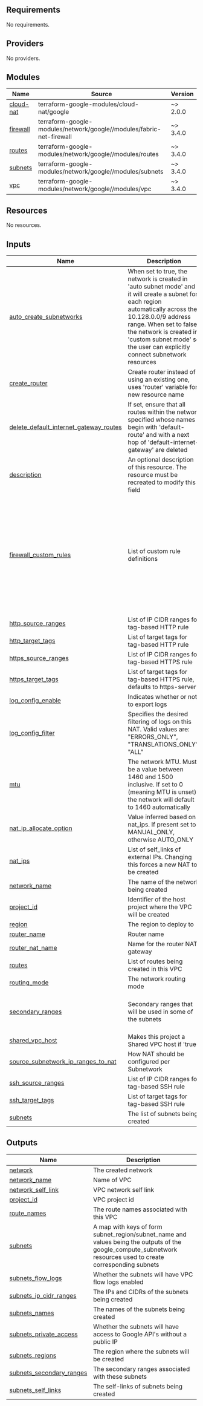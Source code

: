 ## Requirements

No requirements.

## Providers

No providers.

## Modules

| Name | Source | Version |
|------|--------|---------|
| <a name="module_cloud-nat"></a> [cloud-nat](#module\_cloud-nat) | terraform-google-modules/cloud-nat/google | ~> 2.0.0 |
| <a name="module_firewall"></a> [firewall](#module\_firewall) | terraform-google-modules/network/google//modules/fabric-net-firewall | ~> 3.4.0 |
| <a name="module_routes"></a> [routes](#module\_routes) | terraform-google-modules/network/google//modules/routes | ~> 3.4.0 |
| <a name="module_subnets"></a> [subnets](#module\_subnets) | terraform-google-modules/network/google//modules/subnets | ~> 3.4.0 |
| <a name="module_vpc"></a> [vpc](#module\_vpc) | terraform-google-modules/network/google//modules/vpc | ~> 3.4.0 |

## Resources

No resources.

## Inputs

| Name | Description | Type | Default | Required |
|------|-------------|------|---------|:--------:|
| <a name="input_auto_create_subnetworks"></a> [auto\_create\_subnetworks](#input\_auto\_create\_subnetworks) | When set to true, the network is created in 'auto subnet mode' and it will create a subnet for each region automatically across the 10.128.0.0/9 address range. When set to false, the network is created in 'custom subnet mode' so the user can explicitly connect subnetwork resources | `bool` | `false` | no |
| <a name="input_create_router"></a> [create\_router](#input\_create\_router) | Create router instead of using an existing one, uses 'router' variable for new resource name | `bool` | `true` | no |
| <a name="input_delete_default_internet_gateway_routes"></a> [delete\_default\_internet\_gateway\_routes](#input\_delete\_default\_internet\_gateway\_routes) | If set, ensure that all routes within the network specified whose names begin with 'default-route' and with a next hop of 'default-internet-gateway' are deleted | `bool` | `false` | no |
| <a name="input_description"></a> [description](#input\_description) | An optional description of this resource. The resource must be recreated to modify this field | `string` | `null` | no |
| <a name="input_firewall_custom_rules"></a> [firewall\_custom\_rules](#input\_firewall\_custom\_rules) | List of custom rule definitions | <pre>map(object({<br>    description          = string<br>    direction            = string<br>    action               = string<br>    ranges               = list(string)<br>    sources              = list(string)<br>    targets              = list(string)<br>    use_service_accounts = bool<br>    rules = list(object({<br>      protocol = string<br>      ports    = list(string)<br>    }))<br>    extra_attributes = map(string)<br>  }))</pre> | `{}` | no |
| <a name="input_http_source_ranges"></a> [http\_source\_ranges](#input\_http\_source\_ranges) | List of IP CIDR ranges for tag-based HTTP rule | `list(string)` | `[]` | no |
| <a name="input_http_target_tags"></a> [http\_target\_tags](#input\_http\_target\_tags) | List of target tags for tag-based HTTP rule | `any` | `null` | no |
| <a name="input_https_source_ranges"></a> [https\_source\_ranges](#input\_https\_source\_ranges) | List of IP CIDR ranges for tag-based HTTPS rule | `list(string)` | `[]` | no |
| <a name="input_https_target_tags"></a> [https\_target\_tags](#input\_https\_target\_tags) | List of target tags for tag-based HTTPS rule, defaults to https-server | `list(string)` | `null` | no |
| <a name="input_log_config_enable"></a> [log\_config\_enable](#input\_log\_config\_enable) | Indicates whether or not to export logs | `bool` | `true` | no |
| <a name="input_log_config_filter"></a> [log\_config\_filter](#input\_log\_config\_filter) | Specifies the desired filtering of logs on this NAT. Valid values are: "ERRORS\_ONLY", "TRANSLATIONS\_ONLY", "ALL" | `string` | `"ALL"` | no |
| <a name="input_mtu"></a> [mtu](#input\_mtu) | The network MTU. Must be a value between 1460 and 1500 inclusive. If set to 0 (meaning MTU is unset), the network will default to 1460 automatically | `number` | `0` | no |
| <a name="input_nat_ip_allocate_option"></a> [nat\_ip\_allocate\_option](#input\_nat\_ip\_allocate\_option) | Value inferred based on nat\_ips. If present set to MANUAL\_ONLY, otherwise AUTO\_ONLY | `string` | `"false"` | no |
| <a name="input_nat_ips"></a> [nat\_ips](#input\_nat\_ips) | List of self\_links of external IPs. Changing this forces a new NAT to be created | `list(string)` | `[]` | no |
| <a name="input_network_name"></a> [network\_name](#input\_network\_name) | The name of the network being created | `string` | n/a | yes |
| <a name="input_project_id"></a> [project\_id](#input\_project\_id) | Identifier of the host project where the VPC will be created | `string` | n/a | yes |
| <a name="input_region"></a> [region](#input\_region) | The region to deploy to | `string` | n/a | yes |
| <a name="input_router_name"></a> [router\_name](#input\_router\_name) | Router name | `string` | `"cr-nat-router"` | no |
| <a name="input_router_nat_name"></a> [router\_nat\_name](#input\_router\_nat\_name) | Name for the router NAT gateway | `string` | `"rn-nat-gateway"` | no |
| <a name="input_routes"></a> [routes](#input\_routes) | List of routes being created in this VPC | `list(map(string))` | `[]` | no |
| <a name="input_routing_mode"></a> [routing\_mode](#input\_routing\_mode) | The network routing mode | `string` | `"REGIONAL"` | no |
| <a name="input_secondary_ranges"></a> [secondary\_ranges](#input\_secondary\_ranges) | Secondary ranges that will be used in some of the subnets | <pre>map(list(object({<br>    range_name    = string<br>    ip_cidr_range = string<br>  })))</pre> | `{}` | no |
| <a name="input_shared_vpc_host"></a> [shared\_vpc\_host](#input\_shared\_vpc\_host) | Makes this project a Shared VPC host if 'true' | `bool` | `false` | no |
| <a name="input_source_subnetwork_ip_ranges_to_nat"></a> [source\_subnetwork\_ip\_ranges\_to\_nat](#input\_source\_subnetwork\_ip\_ranges\_to\_nat) | How NAT should be configured per Subnetwork | `string` | `"ALL_SUBNETWORKS_ALL_IP_RANGES"` | no |
| <a name="input_ssh_source_ranges"></a> [ssh\_source\_ranges](#input\_ssh\_source\_ranges) | List of IP CIDR ranges for tag-based SSH rule | `list(string)` | `[]` | no |
| <a name="input_ssh_target_tags"></a> [ssh\_target\_tags](#input\_ssh\_target\_tags) | List of target tags for tag-based SSH rule | `any` | `null` | no |
| <a name="input_subnets"></a> [subnets](#input\_subnets) | The list of subnets being created | `list(map(string))` | n/a | yes |

## Outputs

| Name | Description |
|------|-------------|
| <a name="output_network"></a> [network](#output\_network) | The created network |
| <a name="output_network_name"></a> [network\_name](#output\_network\_name) | Name of VPC |
| <a name="output_network_self_link"></a> [network\_self\_link](#output\_network\_self\_link) | VPC network self link |
| <a name="output_project_id"></a> [project\_id](#output\_project\_id) | VPC project id |
| <a name="output_route_names"></a> [route\_names](#output\_route\_names) | The route names associated with this VPC |
| <a name="output_subnets"></a> [subnets](#output\_subnets) | A map with keys of form subnet\_region/subnet\_name and values being the outputs of the google\_compute\_subnetwork resources used to create corresponding subnets |
| <a name="output_subnets_flow_logs"></a> [subnets\_flow\_logs](#output\_subnets\_flow\_logs) | Whether the subnets will have VPC flow logs enabled |
| <a name="output_subnets_ip_cidr_ranges"></a> [subnets\_ip\_cidr\_ranges](#output\_subnets\_ip\_cidr\_ranges) | The IPs and CIDRs of the subnets being created |
| <a name="output_subnets_names"></a> [subnets\_names](#output\_subnets\_names) | The names of the subnets being created |
| <a name="output_subnets_private_access"></a> [subnets\_private\_access](#output\_subnets\_private\_access) | Whether the subnets will have access to Google API's without a public IP |
| <a name="output_subnets_regions"></a> [subnets\_regions](#output\_subnets\_regions) | The region where the subnets will be created |
| <a name="output_subnets_secondary_ranges"></a> [subnets\_secondary\_ranges](#output\_subnets\_secondary\_ranges) | The secondary ranges associated with these subnets |
| <a name="output_subnets_self_links"></a> [subnets\_self\_links](#output\_subnets\_self\_links) | The self-links of subnets being created |
